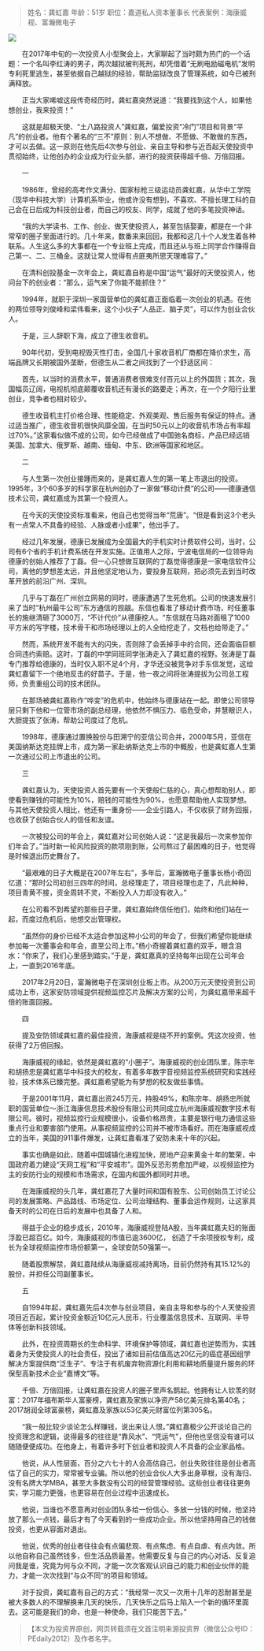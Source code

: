 > 姓名：龚虹嘉
> 年龄：51岁
> 职位：嘉道私人资本董事长
> 代表案例：海康威视、富瀚微电子

![](./_image/2019-04-26-00-07-12.png)

　　在2017年中旬的一次投资人小型聚会上，大家聊起了当时颇为热门的一个话题：一个名叫李红涛的男子，两次越狱被判死刑，却凭借着“无刷电励磁电机”发明专利死里逃生，甚至依据自己越狱的经验，帮助监狱改良了管理系统，如今已被刑满释放。

　　正当大家唏嘘这段传奇经历时，龚虹嘉突然说道：“我要找到这个人，如果他想创业，我来投资！”

　　这就是超极天使、“土八路投资人”龚虹嘉，偏爱投资“冷门”项目和背景“平凡”的创业者。他有个著名的“三不”原则：别人不想做、不愿做、不敢做的东西，才可以去做。这一原则在他先后4次参与创业、亲自主导和参与近百起天使投资中贯彻始终，让他创办的企业成为行业头部，进行的投资获得超千倍、万倍回报。

　　一

　　1986年，曾经的高考作文满分、国家标枪三级运动员龚虹嘉，从华中工学院（现华中科技大学）计算机系毕业，他或许没有想到，不喜欢、不擅长理工科的自己会在日后成为科技创业者，而自己的校友、同学，成就了他的多笔投资神话。

　　“我的大学读书、工作、创业、做天使投资人，甚至包括娶妻，都是在一个非常窄的圈子里面进行的。几十年来，数番来来回回，我都和这几十个人发生着各种联系。人生这么多的大事都在一个专业班上完成，而且还从与班上同学合作赚得自己第一、二、三桶金。这就让常人觉得有点匪夷所思天理难容了。”

　　在清科创投基金一次年会上，龚虹嘉自称是中国“运气”最好的天使投资人，他问台下的创业者：“那么，运气来了你能不能抓住？”

　　1994年，就职于深圳一家国营单位的龚虹嘉正面临着一次创业的机遇。在他的两位领导刘俊峰和梁伟看来，这个小伙子“人品正、脑子灵”，可以作为创业合伙人。

　　于是，三人辞职下海，成立了德生收音机。

　　90年代初，受到电视毁灭性打击，全国几十家收音机厂商都在降价求生，高端品牌又长期被国外垄断，但德生从二者之间找到了一个舒适区间：

　　首先，以当时的消费水平，普通消费者很难支付百元以上的外国货；其次，我国幅员辽阔，电视机彻底颠覆收音机还有漫长的路要走；再次，在一个夕阳行业里创业，竞争者也相对较少。

　　德生收音机主打价格合理、性能稳定、外观美观、售后服务有保证的特点。通过适当推广，德生收音机很快风靡全国，在当时50元以上的收音机市场占有率超过70%。”这家看似做不成的公司，如今已经做成了中国驰名商标，产品已经远销美国、加拿大、俄罗斯、越南、缅甸、中东、欧洲等国家和地区。

　　二

　　与人生第一次创业接踵而来的，是龚虹嘉人生的第一笔上市退出的投资。1995年，3个60多岁的科学家在杭州创办了一家做“移动计费”的公司——德康通信技术公司，龚虹嘉成为其第一个投资人。

　　在今天的天使投资标准看来，他自己也觉得当年“荒唐”。“但是看到这3个老头有一点常人不具备的经验、人脉或者小成果”，他出手了。

　　经过几年发展，德康已发展成为全国最大的手机实时计费软件公司，当时，公司有6个省的手机计费系统在开发实施。正值用人之际，宁波电信局的一位领导向德康的创始人推荐了丁磊。但一心只想做互联网的丁磊觉得德康是一家电信软件公司，离他的梦想差太远，并且他坚定地认为，要投身互联网，把必须先去到当时改革开放的前沿广州、深圳。

　　几乎与丁磊在广州创立网易的同时，德康遭遇了生死危机。公司的快速发展引来了当时“杭州最牛公司”东方通信的觊觎。东信也看准了移动计费市场，时任董事长的施继清砸了3000万，“不计代价”从德康挖人。“东信就在马路对面租了1000平方米的写字楼，技术骨干和市场经理以上的人全给挖走了，文档也给带走了。”

　　然而，系统开发不能有大的闪失，否则除了会丢掉手中的合同，还会面临巨额合同违约索赔。这时，丁磊的中学同班同学张涛走入了龚虹嘉的视野。张涛是丁磊专门推荐给德康的，当时仅入职不足4个月，才华还没被竞争对手东信发觉，这给龚虹嘉留下一个绝地反击的好苗子。于是，他一夜之间将张涛提拔为公司总工程师，负责重组公司的技术团队。

　　在那场被龚虹嘉称作“哗变”的危机中，他始终与德康站在一起。即使公司领导层只剩下他和一位管市场的副总经理，他依然不惧压力、临危受命，并慧眼识人，大胆提拔了张涛，帮助公司度过了危机。

　　1998年，德康通过置换股份与田溯宁的亚信公司合并，2000年5月，亚信在美国纳斯达克挂牌上市，成为第一家赴纳斯达克上市的中概股，也是龚虹嘉人生第一次通过公司上市退出的公司。

　　三

　　龚虹嘉认为，天使投资人首先要有一个天使般仁慈的心，真心想帮助别人，即使看到赚钱的可能性为10%，赔钱的可能性为90%，也愿意帮助他人实现梦想。与其他天使投资人相比，他还有一重身份——企业引路人，不仅收获了财务回报，也收获了创始合伙人的信任和友谊。

　　一次被投公司的年会上，龚虹嘉对公司创始人说：“这是我最后一次来参加你们年会了。”当时新一轮风险投资的款项刚到账，公司熬过了最困难的日子，他觉得是时候退出历史舞台了。

　　“最艰难的日子大概是在2007年左右”，多年后，富瀚微电子董事长杨小奇回忆道：“那时公司初创三四年的时间，总经理走了，项目经理也走了，凡此种种，项目青黄不接，资金周转不灵，不断投入人力却没有收入。”

　　在公司看不到希望的那些日子里，龚虹嘉始终信任他们，始终和他们站在一起，而度过危机后，他想交出管理权。

　　“虽然你的身价已经不太适合参加这种小公司的年会了，但我们希望你能继续参加每一次董事会和年会，直至公司上市。”杨小奇握着龚虹嘉的双手，眼含泪水：“你来了，我们心里感到踏实。”于是，龚虹嘉真的坚持每年出现在公司年会上，一直到2016年底。

　　2017年2月20日，富瀚微电子在深圳创业板上市。从200万元天使投资到公司成功上市，这家安防领域提供视频监控芯片及解决方案的公司，为龚虹嘉带来超千倍的账面回报。

　　四

　　提及安防领域龚虹嘉的最佳投资，海康威视是绕不开的案例。凭这次投资，他获得了2万倍回报。

　　海康威视的缘起，依然是龚虹嘉的“小圈子”。海康威视的创业团队里，陈宗年和胡扬忠是龚虹嘉华中科技大的校友，有着多年数字音视频监控系统研究和实践经验，技术体系已臻完整。龚虹嘉希望能为有梦想的校友做些事情。

　　于是2001年11月，龚虹嘉出资245万元，持股49%，和陈宗年、胡扬忠所就职的国营单位～浙江海康信息技术股份有限公司共同成立杭州海康威视数字技术有限公司。彼时，视频监控行业规模很小，设备价格昂贵，主要是银行电力通信这些重点行业和要害部门使用。从事视频监控的公司并不被市场看好。而在海康威视成立的当年，美国的911事件爆发，让龚虹嘉看准了安防未来十年的兴起。

　　事实也确是如此，随着中国城镇化进程加快，房地产迎来黄金十年的繁荣，中国政府着力建设“天网工程”和“平安城市”。国外反恐形势愈加严峻，以视频监控为主的安防行业的规模和市场需求，在国内和国外都同时井喷。

　　在海康威视的头几年，龚虹嘉花了大量时间和国有股东、公司创始员工讨论公司的发展策略、产品路线、市场定位、公司治理结构、董事会运作规则，让这家具备天时的公司在日后的发展中也具备了人和。

　　得益于企业的稳步成长，2010年，海康威视登陆A股，当年龚虹嘉夫妇的账面浮盈已超百亿。如今，海康威视的市值已逾3600亿， 创造了千余项授权专利，成长为全球视频监控市场份额第一，全球安防50强第一。

　　随着股票解禁，龚虹嘉陆续从海康威视减持离场，目前仍然持有其15.12%的股份，并担任公司副董事长。

　　五

　　自1994年起，龚虹嘉先后4次参与创业项目，亲自主导和参与的个人天使投资项目近百起，累计投资金额近10亿元人民币，行业覆盖信息技术、互联网、半导体等创新科技领域。

　　此外，在投资周期长的生命科学、环境保护等领域，龚虹嘉也逆势而为，实践着身为天使投资人的社会责任，投出了诸如目前估值高达20亿元的癌症基因组学解决方案提供商“泛生子”、专注于有机废弃物资源化利用和耕地质量提升服务的环保型高新技术企业“嘉博文”等。

　　千倍、万倍回报，让龚虹嘉在投资人的圈子里声名鹊起。他拥有让人钦羡的财富：2017年福布斯华人富豪榜，龚虹嘉及家族以净资产58亿美元排名第40名；2017胡润全球富豪榜，龚虹嘉及家族以53亿美元财富位列第305名。

　　“我一般比较少谈论怎么样赚钱，说出来让人恨。”龚虹嘉极少公开谈论自己的投资理念和逻辑，说得最多的往往是“靠风水”、“凭运气”，但他也坚信没有谁可以随随便便成功。在他身上，有着许多时下创业者和投资人不具备的企业家品格。

　　他说，从人性层面，百分之六七十的人会高估自己，创业失败往往是创业者高估了自己的实力，常常被专业骗。所以他的创业合伙人大多出身草根，没有海归、没有名牌大学MBA，甚至大多数没有公司的经营管理经验。这些创业者往往更务实，学习能力更强，也更容易在创业过程中迅速成长。

　　他说，当谁也不愿意再对创业团队多给一份信心、多放一分钱的时候，他坚持放了那么一点钱，最后才有了今天看到的一些成功企业。所以他坚持用自己的钱做投资，也更从容面对退出。

　　他说，优秀的创业者往往会有点偏悲观、有点焦虑、有点自虐、有点内敛。所以他自称自己虽然钱多，但生活品质最差。他需要反复与自己的内心对话、反复追问我是谁，究竟为何与众不同，才能一次次客观认识自己的能力和创业伙伴的能力，才能一次次找到“与众不同”的项目和领域。

　　对于投资，龚虹嘉有自己的方式：“我经常一次又一次用十几年的忍耐甚至是被大多数人的不理解换来几天的快乐，几天快乐之后马上陷入一个新的循环里面去。这可能是我们的命，也是一种使命，我们只能苦下去。”

>【本文为投资界原创，网页转载须在文首注明来源投资界（微信公众号ID：PEdaily2012）及作者名字。